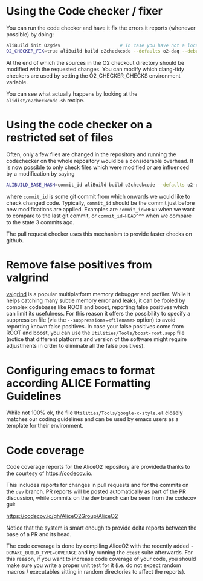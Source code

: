 <!-- doxy
\page refUtilitiesTools Tools
/doxy -->

# Using the Code checker / fixer

You can run the code checker and have it fix the errors it reports
(whenever possible) by doing:

```bash
aliBuild init O2@dev                      # In case you have not a local checkout already
O2_CHECKER_FIX=true aliBuild build o2checkcode --defaults o2-daq --debug
```

At the end of which the sources in the O2 checkout directory should be
modified with the requested changes. You can modify which clang-tidy
checkers are used by setting the O2_CHECKER_CHECKS environment variable.

You can see what actually happens by looking at the `alidist/o2checkcode.sh`
recipe.

# Using the code checker on a restricted set of files

Often, only a few files are changed in the repository and running the codechecker
on the whole repository would be a considerable overhead. It is now possible to only check
files which were modified or are influenced by a modification by saying

```bash
ALIBUILD_BASE_HASH=commit_id aliBuild build o2checkcode --defaults o2-daq --debug
```

where `commit_id` is some git commit from which onwards we would like to check changed code.
Typically, `commit_id` should be the commit just before new modifications are applied.
Examples are `commit_id=HEAD` when we want to compare to the last git commit, 
or `commit_id=HEAD^^^` when we compare to the state 3 commits ago.

The pull request checker uses this mechanism to provide faster checks on github.

# Remove false positives from valgrind

[valgrind](http://valgrind.org) is a popular multiplatform memory
debugger and profiler. While it helps catching many subtle memory
error and leaks, it can be fooled by complex codebases like ROOT and
boost, reporting false positives which can limit its usefulness. For
this reason it offers the possibility to specify a suppression file
(via the `--suppressions=<filename>` option) to avoid reporting known
false positives. In case your false positives come from ROOT and
boost, you can use the `Utilities/Tools/boost-root.supp` file (notice
that different platforms and version of the software might require
adjustments in order to eliminate all the false positives).

# Configuring emacs to format according ALICE Formatting Guidelines

While not 100% ok, the file `Utilities/Tools/google-c-style.el` closely matches
our coding guidelines and can be used by emacs users as a template for their
environment.

# Code coverage

Code coverage reports for the AliceO2 repository are provideda thanks to the
courtesy of <https://codecov.io>.

This includes reports for changes in pull requests and for the commits on the
`dev` branch. PR reports will be posted automatically as part of the PR
discussion, while commits on the dev branch can be seen from the codecov gui:

https://codecov.io/gh/AliceO2Group/AliceO2

Notice that the system is smart enough to provide delta reports between the
base of a PR and its head.

The code coverage is done by compiling AliceO2 with the recently added
`-DCMAKE_BUILD_TYPE=COVERAGE` and by running the `ctest` suite afterwards. For
this reason, if you want to increase code coverage of your code, you should
make sure  you write a proper unit test for it (i.e. do not expect random
macros / executables sitting in random directories to affect the reports).

